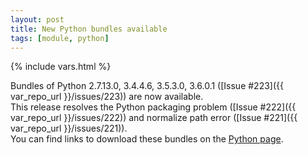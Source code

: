```yaml
---
layout: post
title: New Python bundles available
tags: [module, python]
---
```

{% include vars.html %}

Bundles of Python 2.7.13.0, 3.4.4.6, 3.5.3.0, 3.6.0.1 ([Issue #223]({{ var_repo_url }}/issues/223)) are now available.<br />
This release resolves the Python packaging problem ([Issue #222]({{ var_repo_url }}/issues/222)) and normalize path error ([Issue #221]({{ var_repo_url }}/issues/221)).<br />
You can find links to download these bundles on the [Python page](/tools/python).